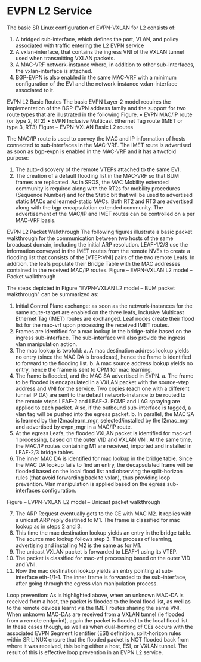 # EVPN L2 Service

The basic SR Linux configuration of EVPN-VXLAN for L2 consists of:
1.	A bridged sub-interface, which defines the port, VLAN, and policy associated with traffic entering the L2 EVPN service
2.	A vxlan-interface, that contains the ingress VNI of the VXLAN tunnel used when transmitting VXLAN packets.
3.	A MAC-VRF network-instance where, in addition to other sub-interfaces, the vxlan-interface is attached. 
4.	BGP-EVPN is also enabled in the same MAC-VRF with a minimum configuration of the EVI and the network-instance vxlan-interface associated to it.

 

EVPN L2 Basic Routes
The basic EVPN Layer-2 model requires the implementation of the BGP-EVPN address family and the support for two route types that are illustrated in the following Figure.
•	EVPN MAC/IP route (or type 2, RT2)
•	EVPN Inclusive Multicast Ethernet Tag route (IMET or type 3, RT3)
Figure – EVPN-VXLAN Basic L2 routes
 
The MAC/IP route is used to convey the MAC and IP information of hosts connected to sub-interfaces in the MAC-VRF. The IMET route is advertised as soon as bgp-evpn is enabled in the MAC-VRF and it has a twofold purpose:
1.	The auto-discovery of the remote VTEPs attached to the same EVI.
2.	The creation of a default flooding list in the MAC-VRF so that BUM frames are replicated.
As in SROS, the MAC Mobility extended community is required along with the RT2s for mobility procedures (Sequence Number) and for the Static bit that will be used to advertised static MACs and learned-static MACs. Both RT2 and RT3 are advertised along with the bgp encapsulation extended community.
The advertisement of the MAC/IP and IMET routes can be controlled on a per MAC-VRF basis.




EVPN L2 Packet Walkthrough
The following figures illustrate a basic packet walkthrough for the communication between two hosts of the same broadcast domain, including the initial ARP resolution. LEAF-1/2/3 use the information conveyed in the IMET routes from the remote NVEs to create a flooding list that consists of the [VTEP:VNI] pairs of the two remote Leafs. In addition, the leafs populate their Bridge Table with the MAC addresses contained in the received MAC/IP routes.
Figure – EVPN-VXLAN L2 model – Packet walkthrough
 
The steps depicted in Figure "EVPN-VXLAN L2 model – BUM packet walkthrough" can be summarized as:
1.	Initial Control Plane exchange: as soon as the network-instances for the same route-target are enabled on the three leafs, Inclusive Multicast Ethernet Tag (IMET) routes are exchanged. Leaf nodes create their flood list for the mac-vrf upon processing the received IMET routes.
2.	Frames are identified for a mac lookup in the bridge-table based on the ingress sub-interface. The sub-interface will also provide the ingress vlan manipulation action.
3.	The mac lookup is twofold:
a.	A mac destination address lookup yields no entry (since the MAC DA is broadcast), hence the frame is identified to forward to the flooding list.
b.	A mac source address lookup yields no entry, hence the frame is sent to CPM for mac learning.
4.	The frame is flooded, and the MAC SA advertised in EVPN.
a.	The frame to be flooded is encapsulated in a VXLAN packet with the source-vtep address and VNI for the service. Two copies (each one with a different tunnel IP DA) are sent to the default network-instance to be routed to the remote vteps LEAF-2 and LEAF-3. ECMP and LAG spraying are applied to each packet. Also, if the outbound sub-interface is tagged, a vlan tag will be pushed into the egress packet.
b.	In parallel, the MAC SA is learned by the l2maclearn_mgr, selected/installed by the l2mac_mgr and advertised by evpn_mgr in a MAC/IP route.
5.	At the egress Leafs, the flooded VXLAN packet is identified for mac-vrf 1 processing, based on the outer VID and VXLAN VNI. At the same time, the MAC/IP routes containing M1 are received, imported and installed in LEAF-2/3 bridge tables.
6.	The inner MAC DA is identified for mac lookup in the bridge table. Since the MAC DA lookup fails to find an entry, the decapsulated frame will be flooded based on the local flood list and observing the split-horizon rules (that avoid forwarding back to vxlan), thus providing loop prevention. Vlan manipulation is applied based on the egress sub-interfaces configuration.

Figure – EVPN-VXLAN L2 model – Unicast packet walkthrough
 

7. The ARP Request eventually gets to the CE with MAC M2. It replies with a unicast ARP reply destined to M1. The frame is classified for mac lookup as in steps 2 and 3.
8. This time the mac destination lookup yields an entry in the bridge table. The source mac lookup follows step 3. The process of learning, advertising and installing M2 is the same as for M1.
9. The unicast VXLAN packet is forwarded to LEAF-1 using its VTEP.
10. The packet is classified for mac-vrf processing based on the outer VID and VNI.
11. Now the mac destination lookup yields an entry pointing at sub-interface eth-1/1-1. The inner frame is forwarded to the sub-interface, after going through the egress vlan manipulation process.

Loop prevention:
	As is highlighted above, when an unknown MAC-DA is received from a host, the packet is flooded to the local flood list, as well as to the remote devices learnt via the IMET routes sharing the same VNI. When unknown MAC-DAs are received from a VXLAN tunnel (ie flooded from a remote endpoint), again the packet is flooded to the local flood list. 
In these cases though, as well as when dual-homing of CEs occurs with the associated EVPN Segment Identifier (ESI) definition, split-horizon rules within SR LINUX ensure that the flooded packet is NOT flooded back from where it was received, this being either a host, ESI, or VXLAN tunnel. The result of this is effective loop prevention in an EVPN L2 service. 
 

